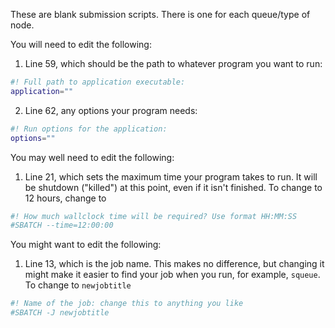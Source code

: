 These are blank submission scripts. There is one for each queue/type of node.

You will need to edit the following:

1. Line 59, which should be the path to whatever program you want to run:

```sh
#! Full path to application executable:
application=""
```

2. Line 62, any options your program needs:

```sh
#! Run options for the application:
options=""
```

You may well need to edit the following:

1. Line 21, which sets the maximum time your program takes to run. It will be shutdown ("killed") at this point, even if it isn't finished. To change to 12 hours, change to

```sh
#! How much wallclock time will be required? Use format HH:MM:SS
#SBATCH --time=12:00:00
```

You might want to edit the following:

1. Line 13, which is the job name. This makes no difference, but changing it might make it easier to find your job when you run, for example, `squeue`. To change to `newjobtitle`

```sh
#! Name of the job: change this to anything you like
#SBATCH -J newjobtitle
```
